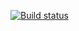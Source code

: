 [![Build status](https://ci.appveyor.com/api/projects/status/t5a5ig81jl37wbwh?svg=true)](https://ci.appveyor.com/project/Nightfox87/webtest)